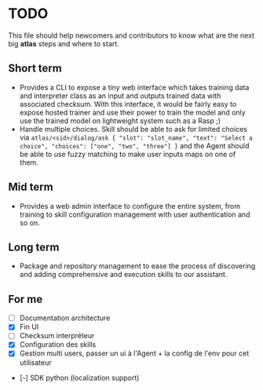 TODO
===

This file should help newcomers and contributors to know what are the next big **atlas** steps and where to start.

## Short term

- Provides a CLI to expose a tiny web interface which takes training data and interpreter class as an input and outputs trained data with associated checksum. With this interface, it would be fairly easy to expose hosted trainer and use their power to train the model and only use the trained model on lightweight system such as a Rasp ;)
- Handle multiple choices. Skill should be able to ask for limited choices via `atlas/<sid>/dialog/ask { "slot": "slot_name", "text": "Select a choice", "choices": ["one", "two", "three"] }` and the Agent should be able to use fuzzy matching to make user inputs maps on one of them.

## Mid term

- Provides a web admin interface to configure the entire system, from training to skill configuration management with user authentication and so on.

## Long term

- Package and repository management to ease the process of discovering and adding comprehensive and execution skills to our assistant.

## For me

- [ ] Documentation architecture
- [x] Fin UI
- [ ] Checksum interpréteur
- [x] Configuration des skills
- [x] Gestion multi users, passer un ui à l'Agent + la config de l'env pour cet utilisateur
- [-] SDK python (localization support)